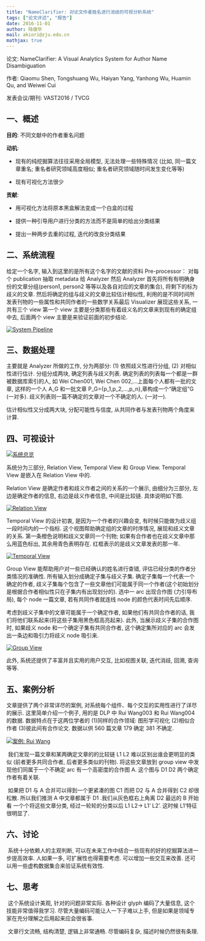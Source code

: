 ```yaml
---
title: "NameClarifier: 对论文作者姓名进行消歧的可视分析系统"
tags: ["论文评述", "报告"]
date: 2016-11-01
author: 陆俊华
mail: akiori@zju.edu.cn
mathjax: true
---
```


论文: NameClarifier: A Visual Analytics System for Author Name Disambiguation

作者: Qiaomu Shen, Tongshuang Wu, Haiyan Yang, Yanhong Wu, Huamin Qu, and Weiwei Cui

发表会议/期刊: VAST2016 / TVCG

## 一、概述

**目的**: 不同文献中的作者重名问题

**动机**:

-   现有的纯挖掘算法往往采用全局模型, 无法处理一些特殊情况 (比如, 同一篇文章重名; 重名者研究领域高度相似; 重名者研究领域随时间发生变化等等)

-   现有可视化方法很少

**贡献**:

-   用可视化方法将原本黑盒解法变成一个白盒的过程

-   提供一种引导用户进行分类的方法而不是简单的给出分类结果

-   提出一种两步去重的过程, 迭代的改良分类结果

## 二、系统流程

给定一个名字, 输入到这里的是所有这个名字的文献的资料 Pre-processor： 对每个 publication 抽取 metadata 给 Analyzer 然后 Analyzer 首先将所有有明确身份的文章分组(person1, person2 等等以及各自对应的文章的集合), 将剩下的标为歧义的文章. 然后将确定的组与歧义的文章比较估计相似性, 利用的是不同时间所发表刊物的一些属性和共同作者的一些数学关系最后 Visualizer 展现这些关系, 一共有三个 view 第一个 view 主要是分类那些有着歧义名的文章来到现有的确定组中去, 后面两个 view 主要是来验证前面的初步结论.

[![System Pipeline](http://www.cad.zju.edu.cn/home/vagblog/wp-content/uploads/2016/10/%E5%9B%BE%E7%89%8712.png)](http://www.cad.zju.edu.cn/home/vagblog/wp-content/uploads/2016/10/图片12.png)

## 三、数据处理

主要就是 Analyzer 所做的工作, 分为两部分: (1) 依照歧义性进行分组, (2) 对相似性进行估计. 分组分成两块, 确定列表与歧义列表. 确定列表的列表每一个都是一群被数据库索引的人, 如 Wei Chen001, Wei Chen 002,…上面每个人都有一批的文章, 这样的一个人 A_G 和一批文章 P_G={p_1,p_2,…,p_n},章构成一个“确定组”G (一对多). 歧义列表则一篇不确定的文章对一个不确定的人. (一对一).

估计相似性又分成两大块, 分配可能性与信度, 从共同作者与发表刊物两个角度来计算.

## 四、可视设计

[![系统总览](http://www.cad.zju.edu.cn/home/vagblog/wp-content/uploads/2016/11/over.png)](http://www.cad.zju.edu.cn/home/vagblog/wp-content/uploads/2016/11/over.png)

系统分为三部分, Relation View, Temporal View 和 Group View. Temporal View 是嵌入在 Relation View 中的.

Relation View 是确定作者和歧义作者之间的关系的一个展示, 由细分为三部分, 左边是确定作者的信息, 右边是歧义作者信息, 中间是比较链. 具体说明如下图.

[![Relation View](http://www.cad.zju.edu.cn/home/vagblog/wp-content/uploads/2016/11/p01.png)](http://www.cad.zju.edu.cn/home/vagblog/wp-content/uploads/2016/11/p01.png)

Temporal View 的设计初衷, 是因为一个作者的兴趣会变, 有时候只能做为歧义组一段时间内的一个指标. 这个视图帮助确定组的文章的时序情况, 展现和歧义文章的关系. 第一条橙色说明和歧义文章同一个刊物; 如果有合作者也在歧义文章中那么用蓝色标出, 其余用青色表明存在. 红框表示的是歧义文章发表的那一年.

[![Temporal View](http://www.cad.zju.edu.cn/home/vagblog/wp-content/uploads/2016/11/p02.png)](http://www.cad.zju.edu.cn/home/vagblog/wp-content/uploads/2016/11/p02.png)

Group View 能帮助用户对一些已经确认的姓名进行查错, 评估已经分类的作者分类情况的准确性. 所有输入划分成确定子集与歧义子集. 确定子集每一个代表一个确定的作者, 歧义子集每个包含了一些文章他们可能属于同一个作者(这个初始划分是根据合作者相似性只在子集内有出现划分的). 选中一 arc 出现合作图 (力引导布局), 每个 node 一篇文章, 若有共同作者就连线 node 的颜色代表时间先后顺序.

考虑到歧义子集中的文章可能属于一个确定作者, 如果他们有共同合作者的话, 我们将他们联系起来(将这些子集用黑色框高亮起来). 此外, 当展示歧义子集的合作图时, 如果歧义 node 和一个确定子集有共同合作者, 这个确定集所对应的 arc 会发出一条边和吸引力将歧义 node 吸引来.

[![Group View](http://www.cad.zju.edu.cn/home/vagblog/wp-content/uploads/2016/11/p03.png)](http://www.cad.zju.edu.cn/home/vagblog/wp-content/uploads/2016/11/p03.png)

此外, 系统还提供了丰富并且实用的用户交互, 比如视图关联, 迭代消歧, 回溯, 查询等等.

## 五、案例分析

文章提供了两个非常详尽的案例, 对系统每个组件、每个交互的实用性进行了详尽的展示. 这里简单介绍一个例子, 用的是 DLP 中 Rui Wang003 和 Rui Wang004 的数据. 数据特点在于这两位学者的 (1)同样的合作领域: 图形学可视化 (2)相似合作者 (3)彼此间有合作论文. 数据以供 560 篇文章 179 确定 381 不确定.

[![案例: Rui Wang](http://www.cad.zju.edu.cn/home/vagblog/wp-content/uploads/2016/11/case.png)](http://www.cad.zju.edu.cn/home/vagblog/wp-content/uploads/2016/11/case.png)

​ 我们发现一篇文章和某两确定文章的的比较链 L1 L2 难以区别出谁会更明显的类似 (前者更多共同合作者, 后者更多类似的刊物). 将这些文章放到 group view 中发现他们同属于一个不确定 arc 有一个高密度的合作图 A. 这个图与 D1 D2 两个确定作者有着关联.

​ 如果把 D1 与 A 合并可以得到一个更紧凑的图 C1 而把 D2 与 A 合并得到 C2 却很松散. 所以我们推测 A 中文章都属于 D1 .我们从灰色框右上角离 D2 最远的 B 开始看 一个个将这些文章分类, 经过一轮轮的分类以后 L1 L2-> L1’ L2’. 这时候 L1‘特征很明显了.

## 六、讨论

​ 系统十分依赖人的主观判断, 可以在未来工作中结合一些现有的好的挖掘算法进一步提高效率. 人如果一多, 可扩展性也得需要考虑. 可以增加一些交互来改善. 还可以用一些虚构数据集合来验证系统有效性.

## 七、思考

​ 这个系统设计美观, 针对的问题非常实际. 各种设计 glyph 编码了大量信息, 这个技能非常值得我学习. 尽管大量编码可能让人一下子难以上手, 但是如果是领域专家在充分理解之后用起来应会很省事.

​ 文章行文流畅, 结构清楚, 逻辑上非常通畅. 尽管编码复杂, 描述时候仍然很有条理.
